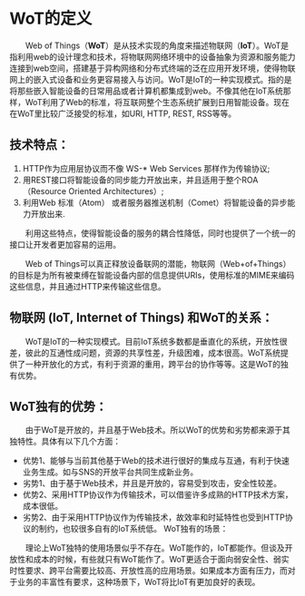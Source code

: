 # WoT的定义

　　Web of Things（**WoT**）是从技术实现的角度来描述物联网（**IoT**）。WoT是指利用web的设计理念和技术，将物联网网络环境中的设备抽象为资源和服务能力连接到web空间，搭建基于异构网络和分布式终端的泛在应用开发环境，使得物联网上的嵌入式设备和业务更容易接入与访问。WoT是IoT的一种实现模式。指的是将那些嵌入智能设备的日常用品或者计算机都集成到web。不像其他在IoT系统那样，WoT利用了Web的标准，将互联网整个生态系统扩展到日用智能设备。现在在WoT里比较广泛接受的标准，如URI, HTTP, REST, RSS等等。


## 技术特点：

  1. HTTP作为应用层协议而不像 WS-* Web Services 那样作为传输协议;
  2. 用REST接口将智能设备的同步能力开放出来，并且适用于整个ROA（Resource Oriented Architectures）;
  3. 利用Web 标准（Atom） 或者服务器推送机制（Comet）将智能设备的异步能力开放出来.

　　利用这些特点，使得智能设备的服务的耦合性降低，同时也提供了一个统一的接口让开发者更加容易的运用。

　　Web of Things可以真正释放设备联网的潜能，物联网（Web+of+Things）的目标是为所有被束缚在智能设备内部的信息提供URIs，使用标准的MIME来编码这些信息，并且通过HTTP来传输这些信息。

## 物联网 (**IoT, Internet of Things**) 和WoT的关系：

　　WoT是IoT的一种实现模式。目前IoT系统多数都是垂直化的系统，开放性很差，彼此的互通性成问题，资源的共享性差，升级困难，成本很高。WoT系统提供了一种开放化的方式，有利于资源的重用，跨平台的协作等等。这是WoT的独有优势。

## WoT独有的优势：

　　由于WoT是开放的，并且基于Web技术。所以WoT的优势和劣势都来源于其独特性。具体有以下几个方面：

  - 优势1、能够与当前其他基于Web的技术进行很好的集成与互通，有利于快速业务生成。如与SNS的开放平台共同生成新业务。
  - 劣势1、由于基于Web技术，并且是开放的，容易受到攻击，安全性较差。
  - 优势2、采用HTTP协议作为传输技术，可以借鉴许多成熟的HTTP技术方案，成本很低。
  - 劣势2、由于采用HTTP协议作为传输技术，故效率和时延特性也受到HTTP协议的制约，也较很多自有的IoT系统低。 WoT独有的场景：

　　理论上WoT独特的使用场景似乎不存在。WoT能作的，IoT都能作。但谈及开放性和成本的时候，有些就只有WoT能作了。WoT更适合于面向弱安全性、弱实时性要求、跨平台需要比较高、开放性高的应用场景。如果成本方面有压力，而对于业务的丰富性有要求，这种场景下，WoT将比IoT有更加良好的表现。

